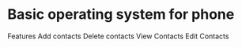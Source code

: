 # Basic operating system for phone

Features
Add contacts
Delete contacts
View Contacts
Edit Contacts
